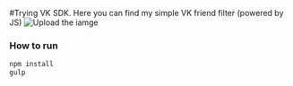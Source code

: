 #Trying VK SDK. Here you can find my simple VK friend filter (powered by JS)
![Upload the iamge](https://cloud.githubusercontent.com/assets/13667038/15275927/496c6650-1ae1-11e6-8bef-3ec937387ffb.png)

### How to run
```sh
npm install
gulp